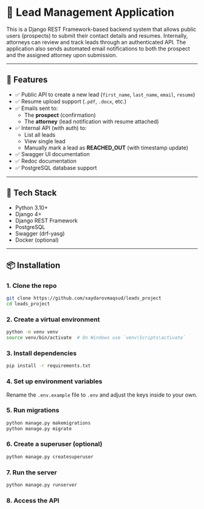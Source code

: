 # 📝 Lead Management Application

This is a Django REST Framework-based backend system that allows public users (prospects) to submit their contact details and resumes. Internally, attorneys can review and track leads through an authenticated API. The application also sends automated email notifications to both the prospect and the assigned attorney upon submission.

---

## 🚀 Features

- ✅ Public API to create a new lead (`first_name`, `last_name`, `email`, `resume`)
- ✅ Resume upload support (`.pdf`, `.docx`, etc.)
- ✅ Emails sent to:
  - The **prospect** (confirmation)
  - The **attorney** (lead notification with resume attached)
- ✅ Internal API (with auth) to:
  - List all leads
  - View single lead
  - Manually mark a lead as **REACHED_OUT** (with timestamp update)
- ✅ Swagger UI documentation
- ✅ Redoc documentation
- ✅ PostgreSQL database support

---

## 📁 Tech Stack

- Python 3.10+
- Django 4+
- Django REST Framework
- PostgreSQL
- Swagger (drf-yasg)
- Docker (optional)

---

## 📦 Installation

### 1. Clone the repo

```bash
git clone https://github.com/xaydarovmaqsud/leads_project
cd leads_project
```

### 2. Create a virtual environment

```bash
python -m venv venv
source venv/bin/activate  # On Windows use `venv\Scripts\activate`
```
### 3. Install dependencies

```bash
pip install -r requirements.txt
```
### 4. Set up environment variables
Rename the `.env.example` file to `.env` and adjust the keys inside to your own.
### 5. Run migrations

```bash
python manage.py makemigrations
python manage.py migrate
```
### 6. Create a superuser (optional)

```bash
python manage.py createsuperuser
```
### 7. Run the server

```bash
python manage.py runserver
```
### 8. Access the API


